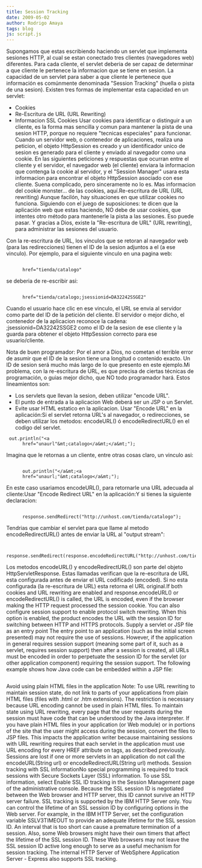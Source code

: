 ```yaml
---
title: Session Tracking
date: 2009-05-02
author: Rodrigo Amaya
tags: blog
js: script.js
---
```


Supongamos que estas escribiendo haciendo un servlet que implementa
      sesiones HTTP, al cual se estan conectado tres clientes (navegadores web) diferentes.
Para cada cliente, el servlet deberia de ser capaz de determinar a que cliente le
      pertenece la informacion que se tiene en sesion.
La capacidad de un servlet para
      saber a que cliente le pertenece que información es comúnmente denominada "Session Tracking"
      (huella o pista de una sesion).
Existen tres formas de implementar esta capacidad
      en un servlet:

- Cookies
- Re-Escritura de URL (URL Rewriting)
- Informacion SSL
Cookies Usar cookies para identificar o
      distinguir a un cliente, es la forma mas sencilla y comun para mantener la pista de una sesion
      HTTP, porque no requiere "tecnicas especiales" para funcionar. Cuando un servidor web, o
      contenedor de aplicaciones, realiza una peticion, el objeto HttpSession es creado y un
      identificador unico de sesion es generado para el cliente y enviado al navegador como una
      cookie. En las siguientes peticiones y respuestas que ocurran entre el cliente y el servidor,
      el navegador web (el cliente) enviara la informacion que contenga la cookie al servidor, y el
      "Session Manager" usara esta informacion para encontrar el objeto HttpSession asociado con ese
      cliente. Suena complicado, pero sinceramente no lo es. Mas informacion del cookie monster...
      de las cookies, aquí.Re-escritura de URL (URL
      rewriting) Aunque facilón, hay situaciones en que utilizar cookies no funciona.
      Siguiendo con el juego de suposiciones: te dicen que la aplicación web que estas haciendo, NO
      debe de usar cookies, que intentes otro método para mantenerle la pista a las sesiones. Eso
      puede pasar. Y gracias a Dios, existe la "Re-escritura de URL" (URL rewriting), para
      administrar las sesiones del usuario.

Con la re-escritura de URL, los
      vinculos que se retoran al navegador web (para las redirecciones) tienen el ID de la sesion
      adjuntos a el (a ese vinculo). Por ejemplo, para el siguiente vinculo en una pagina web:

```

      href="tienda/catalogo"
```
se deberia de re-escribir
      asi:

```

      href="tienda/catalogo;jsessionid=DA32242SSGE2"
```
Cuando
      el usuario hace clic en ese vinculo, el URL se envia al servidor como parte del ID de la
      petición del cliente. El servidor o mejor dicho, el contenedor de la aplicacion reconoce la
      cadena: ;jsessionid=DA32242SSGE2 como el ID de la sesion de ese cliente y
      la guarda para obtener el objeto HttpSession correcto para ese usuario/cliente.

Nota de buen programador: Por el amor a Dios, no
      cometan el terrible error de asumir que el ID de la sesion tiene una longitud o contenido
      exacto. Un ID de sesion será mucho más largo de lo que presento en este ejemplo.Mi problema,
      con la re-escritura de URL, es que precisa de ciertas técnicas de programación, o guias mejor
      dicho, que NO todo programador hará. Estos lineamientos son:

- Los servlets que llevan la sesion, deben utilizar "encode URL".
- El punto de entrada a la aplicacion Web deberá ser un JSP o un Servlet.
- Evite usar HTML estatico en la aplicacion.
Usar "Encode URL"
      en la aplicación:Si el servlet retorna URL's al navegador, o redirecciones, se
      deben utilizar los metodos: encodeURL() ó encodeRedirectURL() en el codigo del servlet.

```
 out.println("<a
      href="unaurl"&mt;catalogo</a&mt;</a&mt;");
```
Imagina que le retornas a un cliente, entre otras cosas claro, un vinculo
      asi:

```

      out.println("</a&mt;<a
      href="unaurl;"&mt;catalogo</a&mt;");
```
En este caso usariamos encodeURL(), para retornarle una URL adecuada al
      cliente:Usar "Encode Redirect URL" en la aplicación:Y si tienes
      la siguiente declaracion:
```

      response.sendRedirect("http://unhost.com/tienda/catalogo");
```
Tendrias que cambiar el servlet para que llame al metodo encodeRedirectURL()
      antes de enviar la URL al "output stream":
```

      response.sendRedirect(response.encodeRedirectURL("http://unhost.com/tienda/catalogo"));
```
Los metodos encodeURL() y encodeRedirectURL() son parte del objeto
      HttpServletResponse. Estas llamadas verifican que la re-escritura de URL esta configurada
      antes de enviar el URL codificado (encoded). Si no esta configurada (la re-escritura de URL)
      esta retorna el URL original.If both cookies and URL rewriting are enabled and
      response.encodeURL() or encodeRedirectURL() is called, the URL is encoded, even if the browser
      making the HTTP request processed the session cookie. You can also configure session support
      to enable protocol switch rewriting. When this option is enabled, the product encodes the URL
      with the session ID for switching between HTTP and HTTPS protocols. Supply a
      servlet or JSP file as an entry point The entry point to an application (such
      as the initial screen presented) may not require the use of sessions. However, if the
      application in general requires session support (meaning some part of it, such as a servlet,
      requires session support) then after a session is created, all URLs must be encoded in order
      to perpetuate the session ID for the servlet (or other application component) requiring the
      session support. The following example shows how Java code can be embedded within a JSP file:

```

```
 Avoid using plain HTML files in
      the application Note: To use URL rewriting to
      maintain session state, do not link to parts of your applications from plain HTML files (files
      with .html or .htm extensions). The restriction is necessary because URL encoding cannot be
      used in plain HTML files. To maintain state using URL rewriting, every page that the user
      requests during the session must have code that can be understood by the Java interpreter. If
      you have plain HTML files in your application (or Web module) or in portions of the site that
      the user might access during the session, convert the files to JSP files. This impacts the
      application writer because maintaining sessions with URL rewriting requires that each servlet
      in the application must use URL encoding for every HREF attribute on tags, as described
      previously. Sessions are lost if one or more servlets in an application do not call the
      encodeURL(String url) or encodeRedirectURL(String url) methods. Session tracking
      with SSL informationNo special programming is required to track sessions with
      Secure Sockets Layer (SSL) information. To use SSL information, select Enable
      SSL ID tracking in the Session Management page of the administrative console.
      Because the SSL session ID is negotiated between the Web browser and HTTP server, this ID
      cannot survive an HTTP server failure. SSL tracking is supported by the IBM HTTP Server only.
      You can control the lifetime of an SSL session ID by configuring options in the Web server.
      For example, in the IBM HTTP Server, set the configuration variable SSLV3TIMEOUT to provide an
      adequate lifetime for the SSL session ID. An interval that is too short can cause a premature
      termination of a session. Also, some Web browsers might have their own timers that affect the
      lifetime of the SSL session ID. These Web browsers may not leave the SSL session ID active
      long enough to serve as a useful mechanism for session tracking. The internal HTTP Server of
      WebSphere Application Server - Express also supports SSL tracking.